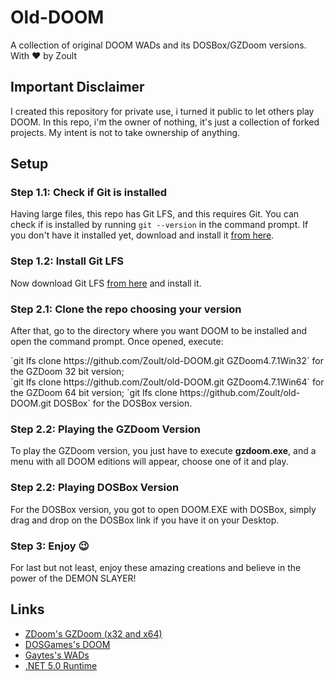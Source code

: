 # Old-DOOM
A collection of original DOOM WADs and its DOSBox/GZDoom versions. With ❤️ by Zoult

## Important Disclaimer
I created this repository for private use, i turned it public to let others play DOOM. In this repo, i'm the owner of nothing, it's just a collection of forked projects. My intent is not to take ownership of anything.

## Setup

### Step 1.1: Check if Git is installed
Having large files, this repo has Git LFS, and this requires Git. You can check if is installed by running `git --version` in the command prompt. If you don't have it installed yet, download and install it [from here](https://git-scm.com/download/win "Download Git").

### Step 1.2: Install Git LFS
Now download Git LFS [from here](https://git-lfs.github.com/ "Download Git LFS") and install it.

### Step 2.1: Clone the repo choosing your version
After that, go to the directory where you want DOOM to be installed and open the command prompt. Once opened, execute:
<div>`git lfs clone https://github.com/Zoult/old-DOOM.git GZDoom4.7.1Win32` for the GZDoom 32 bit version;</div>
`git lfs clone https://github.com/Zoult/old-DOOM.git GZDoom4.7.1Win64` for the GZDoom 64 bit version;
`git lfs clone https://github.com/Zoult/old-DOOM.git DOSBox` for the DOSBox version.

### Step 2.2: Playing the GZDoom Version
To play the GZDoom version, you just have to execute **gzdoom.exe**, and a menu with all DOOM editions will appear, choose one of it and play.

### Step 2.2: Playing DOSBox Version
For the DOSBox version, you got to open DOOM.EXE with DOSBox, simply drag and drop on the DOSBox link if you have it on your Desktop.

### Step 3: Enjoy 😉
For last but not least, enjoy these amazing creations and believe in the power of the DEMON SLAYER!

## Links
- [ZDoom's GZDoom (x32 and x64)](https://www.zdoom.org/downloads "ZDoom")
- [DOSGames's DOOM](https://www.dosgames.com/game/doom "DOSGames")
- [Gaytes's WADs](https://github.com/Gaytes/iwad "Gaytes")
- [.NET 5.0 Runtime](https://dotnet.microsoft.com/en-us/download/dotnet/5.0/runtime ".NET 5.0")

